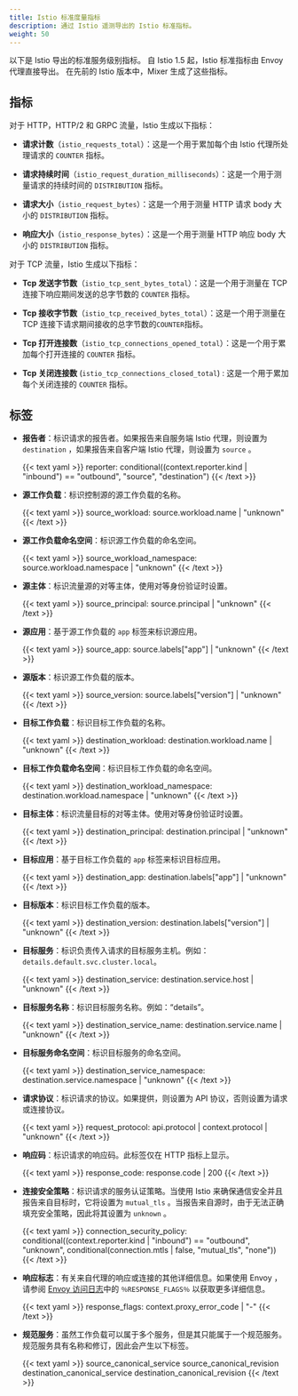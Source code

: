 ```yaml
---
title: Istio 标准度量指标
description: 通过 Istio 遥测导出的 Istio 标准指标。
weight: 50
---
```


以下是 Istio 导出的标准服务级别指标。
自 Istio 1.5 起，Istio 标准指标由 Envoy 代理直接导出。
在先前的 Istio 版本中，Mixer 生成了这些指标。

## 指标

对于 HTTP，HTTP/2 和 GRPC 流量，Istio 生成以下指标：

*   **请求计数**（`istio_requests_total`）：这是一个用于累加每个由 Istio 代理所处理请求的 `COUNTER` 指标。

*   **请求持续时间**（`istio_request_duration_milliseconds`）：这是一个用于测量请求的持续时间的 `DISTRIBUTION` 指标。

*   **请求大小**（`istio_request_bytes`）：这是一个用于测量 HTTP 请求 body 大小的 `DISTRIBUTION` 指标。

*   **响应大小**（`istio_response_bytes`）：这是一个用于测量 HTTP 响应 body 大小的 `DISTRIBUTION` 指标。

对于 TCP 流量，Istio 生成以下指标：

*   **Tcp 发送字节数**（`istio_tcp_sent_bytes_total`）：这是一个用于测量在 TCP 连接下响应期间发送的总字节数的 `COUNTER` 指标。

*   **Tcp 接收字节数**（`istio_tcp_received_bytes_total`）：这是一个用于测量在 TCP 连接下请求期间接收的总字节数的`COUNTER`指标。

*   **Tcp 打开连接数**（`istio_tcp_connections_opened_total`）：这是一个用于累加每个打开连接的 `COUNTER` 指标。

*   **Tcp 关闭连接数** (`istio_tcp_connections_closed_total`) : 这是一个用于累加每个关闭连接的 `COUNTER` 指标。

## 标签

*   **报告者**：标识请求的报告者。如果报告来自服务端 Istio 代理，则设置为 `destination` ，如果报告来自客户端 Istio 代理，则设置为 `source` 。

    {{< text yaml >}}
    reporter: conditional((context.reporter.kind | "inbound") == "outbound", "source", "destination")
    {{< /text >}}

*   **源工作负载**：标识控制源的源工作负载的名称。

    {{< text yaml >}}
    source_workload: source.workload.name | "unknown"
    {{< /text >}}

*   **源工作负载命名空间**：标识源工作负载的命名空间。

    {{< text yaml >}}
    source_workload_namespace: source.workload.namespace | "unknown"
    {{< /text >}}

*   **源主体**：标识流量源的对等主体，使用对等身份验证时设置。

    {{< text yaml >}}
    source_principal: source.principal | "unknown"
    {{< /text >}}

*   **源应用**：基于源工作负载的 `app` 标签来标识源应用。

    {{< text yaml >}}
    source_app: source.labels["app"] | "unknown"
    {{< /text >}}

*   **源版本**：标识源工作负载的版本。

    {{< text yaml >}}
    source_version: source.labels["version"] | "unknown"
    {{< /text >}}

*   **目标工作负载**：标识目标工作负载的名称。

    {{< text yaml >}}
    destination_workload: destination.workload.name | "unknown"
    {{< /text >}}

*   **目标工作负载命名空间**：标识目标工作负载的命名空间。

    {{< text yaml >}}
    destination_workload_namespace: destination.workload.namespace | "unknown"
    {{< /text >}}

*   **目标主体**：标识流量目标的对等主体。使用对等身份验证时设置。

    {{< text yaml >}}
    destination_principal: destination.principal | "unknown"
    {{< /text >}}

*   **目标应用**：基于目标工作负载的 `app` 标签来标识目标应用。

    {{< text yaml >}}
    destination_app: destination.labels["app"] | "unknown"
    {{< /text >}}

*   **目标版本**：标识目标工作负载的版本。

    {{< text yaml >}}
    destination_version: destination.labels["version"] | "unknown"
    {{< /text >}}

*   **目标服务**：标识负责传入请求的目标服务主机。例如：`details.default.svc.cluster.local`。

    {{< text yaml >}}
    destination_service: destination.service.host | "unknown"
    {{< /text >}}

*   **目标服务名称**：标识目标服务名称。例如：“details”。

    {{< text yaml >}}
    destination_service_name: destination.service.name | "unknown"
    {{< /text >}}

*   **目标服务命名空间**：标识目标服务的命名空间。

    {{< text yaml >}}
    destination_service_namespace: destination.service.namespace | "unknown"
    {{< /text >}}

*   **请求协议**：标识请求的协议。如果提供，则设置为 API 协议，否则设置为请求或连接协议。

    {{< text yaml >}}
    request_protocol: api.protocol | context.protocol | "unknown"
    {{< /text >}}

*   **响应码**：标识请求的响应码。此标签仅在 HTTP 指标上显示。

    {{< text yaml >}}
    response_code: response.code | 200
    {{< /text >}}

*   **连接安全策略**：标识请求的服务认证策略。当使用 Istio 来确保通信安全并且报告来自目标时，它将设置为 `mutual_tls` 。当报告来自源时，由于无法正确填充安全策略，因此将其设置为 `unknown` 。

    {{< text yaml >}}
    connection_security_policy: conditional((context.reporter.kind | "inbound") == "outbound", "unknown", conditional(connection.mtls | false, "mutual_tls", "none"))
    {{< /text >}}

*   **响应标志**：有关来自代理的响应或连接的其他详细信息。如果使用 Envoy ，请参阅 [Envoy 访问日志](https://www.envoyproxy.io/docs/envoy/latest/configuration/observability/access_log/usage#config-access-log-format-response-flags)中的 `％RESPONSE_FLAGS％` 以获取更多详细信息。

    {{< text yaml >}}
    response_flags: context.proxy_error_code | "-"
    {{< /text >}}

*   **规范服务**：虽然工作负载可以属于多个服务，但是其只能属于一个规范服务。规范服务具有名称和修订，因此会产生以下标签。

    {{< text yaml >}}
    source_canonical_service
    source_canonical_revision
    destination_canonical_service
    destination_canonical_revision
    {{< /text >}}
